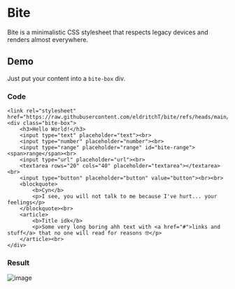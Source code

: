 # Bite
Bite is a minimalistic CSS stylesheet that respects legacy devices and renders almost everywhere.
## Demo
Just put your content into a `bite-box` div.
### Code
```
<link rel="stylesheet" href="https://raw.githubusercontent.com/eldritchT/bite/refs/heads/main/bite.css">
<div class="bite-box">
    <h3>Hello World!</h3>
    <input type="text" placeholder="text"><br>
    <input type="number" placeholder="number"><br>
    <input type="range" placeholder="range" id="bite-range"><span>range</span><br>
    <input type="url" placeholder="url"><br>
    <textarea rows="20" cols="40" placeholder="textarea"></textarea><br>
    <input type="button" placeholder="button" value="button"><br><br>
    <blockquote>
        <b>Cyn</b>
        <p>I see, you will not talk to me because I've hurt... your feelings</p>
    </blockquote><br>
    <article>
        <b>Title idk</b>
        <p>Some very long boring ahh text with <a href="#">links and stuff</a> that no one will read for reasons 🤓</p>
    </article><br>
</div>
```
### Result
![image](https://github.com/user-attachments/assets/7503d074-51ac-44cd-9e74-472e548507f5)

